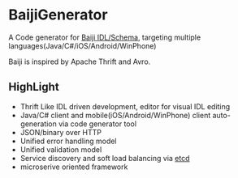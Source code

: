 BaijiGenerator
==============

A Code generator for [Baiji IDL/Schema](https://github.com/ctriposs/BaijiGenerator/wiki/Baiji-IDL), targeting multiple languages(Java/C#/iOS/Android/WinPhone)

Baiji is inspired by Apache Thrift and Avro.


## HighLight
* Thrift Like IDL driven development, editor for visual IDL editing
* Java/C# client and mobile(iOS/Android/WinPhone) client auto-generation via code generator tool
* JSON/binary over HTTP
* Unified error handling model
* Unified validation model
* Service discovery and soft load balancing via [etcd](https://github.com/coreos/etcd)
* microserive oriented framework
